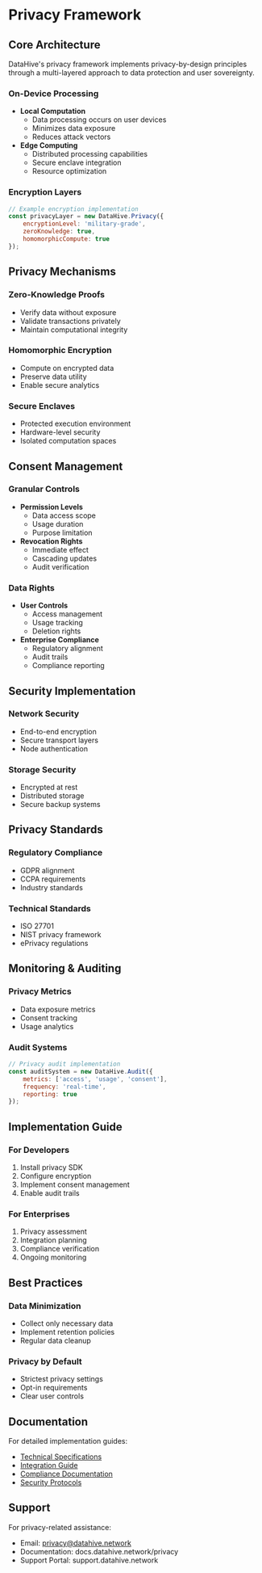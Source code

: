# Privacy Framework

## Core Architecture

DataHive's privacy framework implements privacy-by-design principles through a multi-layered approach to data protection and user sovereignty.

### On-Device Processing
- **Local Computation**
  - Data processing occurs on user devices
  - Minimizes data exposure
  - Reduces attack vectors
- **Edge Computing**
  - Distributed processing capabilities
  - Secure enclave integration
  - Resource optimization

### Encryption Layers
```javascript
// Example encryption implementation
const privacyLayer = new DataHive.Privacy({
    encryptionLevel: 'military-grade',
    zeroKnowledge: true,
    homomorphicCompute: true
});
```

## Privacy Mechanisms

### Zero-Knowledge Proofs
- Verify data without exposure
- Validate transactions privately
- Maintain computational integrity

### Homomorphic Encryption
- Compute on encrypted data
- Preserve data utility
- Enable secure analytics

### Secure Enclaves
- Protected execution environment
- Hardware-level security
- Isolated computation spaces

## Consent Management

### Granular Controls
- **Permission Levels**
  - Data access scope
  - Usage duration
  - Purpose limitation
- **Revocation Rights**
  - Immediate effect
  - Cascading updates
  - Audit verification

### Data Rights
- **User Controls**
  - Access management
  - Usage tracking
  - Deletion rights
- **Enterprise Compliance**
  - Regulatory alignment
  - Audit trails
  - Compliance reporting

## Security Implementation

### Network Security
- End-to-end encryption
- Secure transport layers
- Node authentication

### Storage Security
- Encrypted at rest
- Distributed storage
- Secure backup systems

## Privacy Standards

### Regulatory Compliance
- GDPR alignment
- CCPA requirements
- Industry standards

### Technical Standards
- ISO 27701
- NIST privacy framework
- ePrivacy regulations

## Monitoring & Auditing

### Privacy Metrics
- Data exposure metrics
- Consent tracking
- Usage analytics

### Audit Systems
```javascript
// Privacy audit implementation
const auditSystem = new DataHive.Audit({
    metrics: ['access', 'usage', 'consent'],
    frequency: 'real-time',
    reporting: true
});
```

## Implementation Guide

### For Developers
1. Install privacy SDK
2. Configure encryption
3. Implement consent management
4. Enable audit trails

### For Enterprises
1. Privacy assessment
2. Integration planning
3. Compliance verification
4. Ongoing monitoring

## Best Practices

### Data Minimization
- Collect only necessary data
- Implement retention policies
- Regular data cleanup

### Privacy by Default
- Strictest privacy settings
- Opt-in requirements
- Clear user controls

## Documentation

For detailed implementation guides:
- [Technical Specifications](TechnicalSpecs.md)
- [Integration Guide](IntegrationGuide.md)
- [Compliance Documentation](ComplianceDoc.md)
- [Security Protocols](SecurityProtocols.md)

## Support

For privacy-related assistance:
- Email: privacy@datahive.network
- Documentation: docs.datahive.network/privacy
- Support Portal: support.datahive.network
